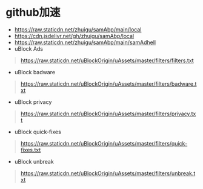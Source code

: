 # github加速
- https://raw.staticdn.net/zhuigu/samAbp/main/local
- https://cdn.jsdelivr.net/gh/zhuigu/samAbp/local
- https://raw.staticdn.net/zhuigu/samAbp/main/samAdhell
- uBlock Ads
>https://raw.staticdn.net/uBlockOrigin/uAssets/master/filters/filters.txt
- uBlock badware
>https://raw.staticdn.net/uBlockOrigin/uAssets/master/filters/badware.txt
- uBlock privacy
>https://raw.staticdn.net/uBlockOrigin/uAssets/master/filters/privacy.txt
- uBlock quick-fixes
>https://raw.staticdn.net/uBlockOrigin/uAssets/master/filters/quick-fixes.txt
- uBlock unbreak
>https://raw.staticdn.net/uBlockOrigin/uAssets/master/filters/unbreak.txt
